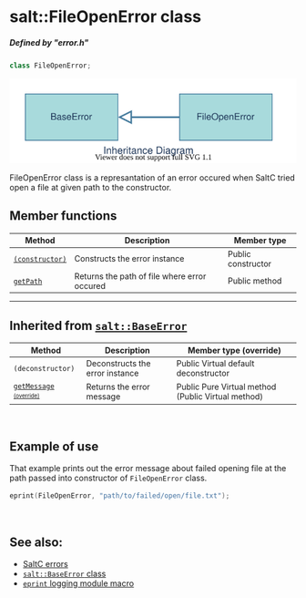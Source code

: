# salt::FileOpenError class
##### Defined by "error.h" 
```cpp
class FileOpenError;
```
![FileOpenError Inheritance](../../../__assets__/errors/FileOpenError/inheritance.drawio.svg)

FileOpenError class is a represantation of an error occured when SaltC tried open a file at given path to the constructor.
<br>

## Member functions
| Method | Description | Member type |
|--------|-------------|------------------|
| [`(constructor)`](constructor.md) | Constructs the error instance | Public constructor |
| [`getPath`](getPath.md) | Returns the path of file where error occured | Public method |
_______________________________________________________________________________
## Inherited from [`salt::BaseError`](../BaseError/README.md)
| Method | Description | Member type (override) |
|--------|-------------|------------------|
| `(deconstructor)` | Deconstructs the error instance | Public Virtual default deconstructor |
| [`getMessage`](../BaseError/getMessage.md) <sub><sup>[(override)](getMessage.md)</sup></sub> | Returns the error message | Public Pure Virtual method (Public Virtual method) |
<br>

## Example of use
That example prints out the error message about failed opening file at the path passed into constructor of `FileOpenError` class.
```cpp
eprint(FileOpenError, "path/to/failed/open/file.txt");
```
<br>

## See also:
+ [SaltC errors](../README.md)
+ [`salt::BaseError` class](../BaseError/README.md)
+ [`eprint` logging module macro](<eprint-link-placeholder>)